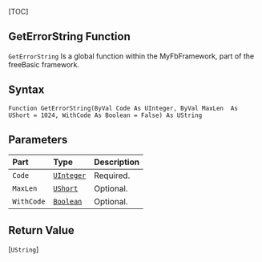 [TOC]
## GetErrorString Function

`GetErrorString` Is a global function within the MyFbFramework, part of the freeBasic framework.
## Syntax

```freeBasic
Function GetErrorString(ByVal Code As UInteger, ByVal MaxLen  As UShort = 1024, WithCode As Boolean = False) As UString
```

## Parameters

|Part|Type|Description|
| :------------ | :------------ | :------------ |
|`Code`|[`UInteger`]("https://www.freebasic.net/wiki/KeyPgUInteger")|Required.|
|`MaxLen`|[`UShort`]("https://www.freebasic.net/wiki/KeyPgUShort")|Optional.|
|`WithCode`|[`Boolean`]("https://www.freebasic.net/wiki/KeyPgBoolean")|Optional.|

## Return Value
[`UString`]

